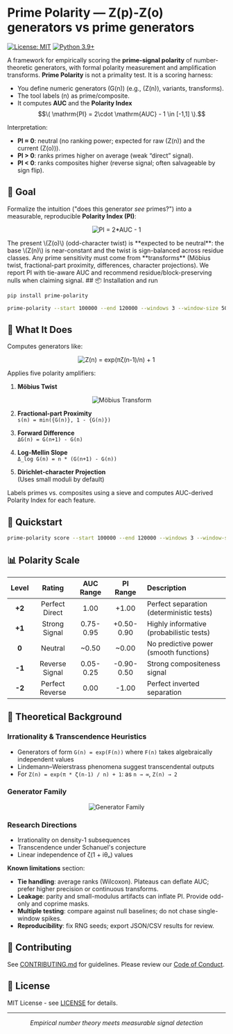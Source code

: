 # Prime Polarity — Z(p)-Z(o) generators vs prime generators

[![License: MIT](https://img.shields.io/badge/License-MIT-yellow.svg)](https://opensource.org/licenses/MIT)
[![Python 3.9+](https://img.shields.io/badge/python-3.9+-blue.svg)](https://www.python.org/downloads/)

A framework for empirically scoring the **prime-signal polarity** of number-theoretic generators, with formal polarity measurement and amplification transforms.
**Prime Polarity** is not a primality test. It is a scoring harness:
- You define numeric generators \(G(n)\) (e.g., \(Z(n)\), variants, transforms).
- The tool labels \(n\) as prime/composite.
- It computes **AUC** and the **Polarity Index** $$\( \mathrm{PI} = 2\cdot \mathrm{AUC} - 1 \in [-1,1] \).$$

Interpretation:
- **PI ≈ 0**: neutral (no ranking power; expected for raw \(Z(n)\) and the current \(Z(o)\)).
- **PI > 0**: ranks primes higher on average (weak “direct” signal).
- **PI < 0**: ranks composites higher (reverse signal; often salvageable by sign flip).


## 🎯 Goal

Formalize the intuition ("does this generator *see* primes?") into a measurable, reproducible **Polarity Index (PI)**:

<p align="center">
  <img src="https://latex.codecogs.com/svg.latex?%5Ctext%7BPI%7D%20%3D%202%5Ccdot%5Ctext%7BAUC%7D%20-%201%20%5Cin%20%5B-1%2C1%5D" alt="PI = 2*AUC - 1" />
</p>
The present \(Z(o)\) (odd-character twist) is **expected to be neutral**: the base \(Z(n)\) is near-constant and the twist is sign-balanced across residue classes. Any prime sensitivity must come from **transforms** (Möbius twist, fractional-part proximity, differences, character projections). We report PI with tie-aware AUC and recommend residue/block-preserving nulls when claiming signal.
## 📦 Installation and run 

```bash
pip install prime-polarity
```
```bash
prime-polarity --start 100000 --end 120000 --windows 3 --window-size 5000
```

## 🔬 What It Does

Computes generators like:
<p align="center">
  <img src="https://latex.codecogs.com/svg.latex?Z(n)%20%3D%20%5Cexp%5Cleft(%5Cfrac%7B%5Cpi%5C%2C%5Czeta(n-1)%7D%7Bn%7D%5Cright)%20%2B%201" alt="Z(n) = exp(πζ(n-1)/n) + 1" />
</p>

Applies five polarity amplifiers:

1. **Möbius Twist**
   <p align="center">
     <img src="https://latex.codecogs.com/svg.latex?M%5BG%5D(n)%20%3D%20%5Csum_%7Bd%7Cn%7D%20%5Cmu(d)%20%5Ccdot%20G%5Cleft(%5Cfrac%7Bn%7D%7Bd%7D%5Cright)" alt="Möbius Transform" />
   </p>

2. **Fractional-part Proximity**  
   `s(n) = min({G(n)}, 1 - {G(n)})`

3. **Forward Difference**  
   `ΔG(n) = G(n+1) - G(n)`

4. **Log-Mellin Slope**  
   `Δ_log G(n) = n * (G(n+1) - G(n))`

5. **Dirichlet-character Projection**  
   (Uses small moduli by default)

Labels primes vs. composites using a sieve and computes AUC-derived Polarity Index for each feature.


## 🚀 Quickstart

```bash
prime-polarity score --start 100000 --end 120000 --windows 3 --window-size 5000
```

## 📊 Polarity Scale

| Level | Rating | AUC Range | PI Range | Description |
|:---:|:---:|:---:|:---:|:---|
| **+2** | Perfect Direct | 1.00 | +1.00 | Perfect separation (deterministic tests) |
| **+1** | Strong Signal | 0.75-0.95 | +0.50-0.90 | Highly informative (probabilistic tests) |
| **0** | Neutral | ~0.50 | ~0.00 | No predictive power (smooth functions) |
| **-1** | Reverse Signal | 0.05-0.25 | -0.90-0.50 | Strong compositeness signal |
| **-2** | Perfect Reverse | 0.00 | -1.00 | Perfect inverted separation |

## 🧠 Theoretical Background

### Irrationality & Transcendence Heuristics
- Generators of form `G(n) = exp(F(n))` where `F(n)` takes algebraically independent values
- Lindemann–Weierstrass phenomena suggest transcendental outputs
- For `Z(n) = exp(π * ζ(n-1) / n) + 1`: as `n → ∞`, `Z(n) → 2`

### Generator Family
<p align="center">
  <img src="https://latex.codecogs.com/svg.latex?G_%7Ba%2Cb%7D(n)%20%3D%20%5Cexp%5Cleft(a%5C%2C%5Czeta(b(n))%5Cright)" alt="Generator Family" />
</p>

### Research Directions
- Irrationality on density-1 subsequences
- Transcendence under Schanuel's conjecture
- Linear independence of ζ(1 + iθₙ) values

**Known limitations** section:
- **Tie handling**: average ranks (Wilcoxon). Plateaus can deflate AUC; prefer higher precision or continuous transforms.
- **Leakage**: parity and small-modulus artifacts can inflate PI. Provide odd-only and coprime masks.
- **Multiple testing**: compare against null baselines; do not chase single-window spikes.
- **Reproducibility**: fix RNG seeds; export JSON/CSV results for review.

## 🤝 Contributing

See [CONTRIBUTING.md](CONTRIBUTING.md) for guidelines. Please review our [Code of Conduct](CODE_OF_CONDUCT.md).

## 📄 License

MIT License - see [LICENSE](LICENSE) for details.

---

<p align="center">
  <em>Empirical number theory meets measurable signal detection</em>
</p>
